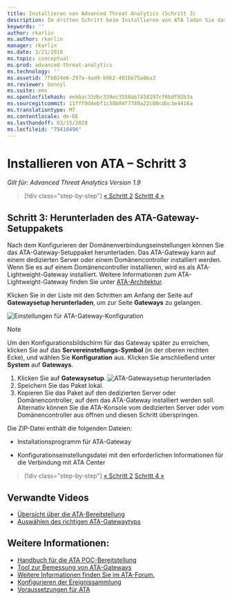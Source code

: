 ```yaml
---
title: Installieren von Advanced Threat Analytics (Schritt 3)
description: Im dritten Schritt beim Installieren von ATA laden Sie das ATA-Gateway-Setuppaket herunter.
keywords: ''
author: rkarlin
ms.author: rkarlin
manager: rkarlin
ms.date: 3/21/2018
ms.topic: conceptual
ms.prod: advanced-threat-analytics
ms.technology: ''
ms.assetid: 7fb024e6-297a-4ad9-b962-481bb75a0ba3
ms.reviewer: bennyl
ms.suite: ems
ms.openlocfilehash: eebbac33dbc339ec3558ab7458197cf8bdf92b3a
ms.sourcegitcommit: 11fff9d4ebf1c50b04f7789a22c80cdbc3e4416a
ms.translationtype: MT
ms.contentlocale: de-DE
ms.lasthandoff: 03/15/2020
ms.locfileid: "79410496"
---
```

# <a name="install-ata---step-3"></a>Installieren von ATA – Schritt 3

*Gilt für: Advanced Threat Analytics Version 1.9*

> [!div class="step-by-step"]
> [« Schritt 2](install-ata-step2.md)
> [Schritt 4 »](install-ata-step4.md)

## <a name="step-3-download-the-ata-gateway-setup-package"></a>Schritt 3: Herunterladen des ATA-Gateway-Setuppakets

Nach dem Konfigurieren der Domänenverbindungseinstellungen können Sie das ATA-Gateway-Setuppaket herunterladen. Das ATA-Gateway kann auf einem dedizierten Server oder einem Domänencontroller installiert werden. Wenn Sie es auf einem Domänencontroller installieren, wird es als ATA-Lightweight-Gateway installiert. Weitere Informationen zum ATA-Lightweight-Gateway finden Sie unter [ATA-Architektur](ata-architecture.md). 

Klicken Sie in der Liste mit den Schritten am Anfang der Seite auf **Gatewaysetup herunterladen**, um zur Seite **Gateways** zu gelangen.

![Einstellungen für ATA-Gateway-Konfiguration](media/ATA_1.7-welcome-download-gateway.PNG)

> [!NOTE] 
> Um den Konfigurationsbildschirm für das Gateway später zu erreichen, klicken Sie auf das **Servereinstellungs-Symbol** (in der oberen rechten Ecke), und wählen Sie **Konfiguration** aus. Klicken Sie anschließend unter **System** auf **Gateways**.  

1.  Klicken Sie auf **Gatewaysetup**.
  ![ATA-Gatewaysetup herunterladen](media/download-gateway-setup.png)
2.  Speichern Sie das Paket lokal.
3.  Kopieren Sie das Paket auf den dedizierten Server oder Domänencontroller, auf dem das ATA-Gateway installiert werden soll. Alternativ können Sie die ATA-Konsole vom dedizierten Server oder vom Domänencontroller aus öffnen und diesen Schritt überspringen.

Die ZIP-Datei enthält die folgenden Dateien:

-   Installationsprogramm für ATA-Gateway

-   Konfigurationseinstellungsdatei mit den erforderlichen Informationen für die Verbindung mit ATA Center


> [!div class="step-by-step"]
> [« Schritt 2](install-ata-step2.md)
> [Schritt 4 »](install-ata-step4.md)


## <a name="related-videos"></a>Verwandte Videos
- [Übersicht über die ATA-Bereitstellung](https://channel9.msdn.com/Shows/Microsoft-Security/Overview-of-ATA-Deployment-in-10-Minutes)
- [Auswählen des richtigen ATA-Gatewaytyps](https://channel9.msdn.com/Shows/Microsoft-Security/ATA-Deployment-Choose-the-Right-Gateway-Type)

## <a name="see-also"></a>Weitere Informationen:
- [Handbuch für die ATA POC-Bereitstellung](https://aka.ms/atapoc)
- [Tool zur Bemessung von ATA-Gateways](https://aka.ms/atasizingtool)
- [Weitere Informationen finden Sie im ATA-Forum.](https://social.technet.microsoft.com/Forums/security/home?forum=mata)
- [Konfigurieren der Ereignissammlung](configure-event-collection.md)
- [Voraussetzungen für ATA](ata-prerequisites.md)
